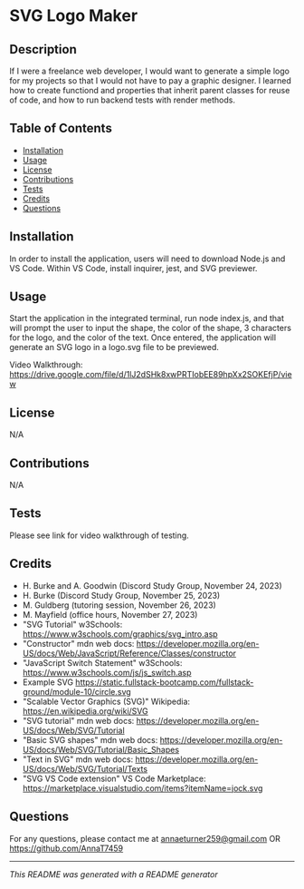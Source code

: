 # SVG Logo Maker

## Description
If I were a freelance web developer, I would want to generate a simple logo for my projects so that I would not have to pay a graphic designer. I learned how to create functiond and properties that inherit parent classes for reuse of code, and how to run backend tests with render methods.

## Table of Contents
- [Installation](#installation)
- [Usage](#usage)
- [License](#license)
- [Contributions](#contributions)
- [Tests](#tests)
- [Credits](#credits)
- [Questions](#questions)

## Installation
In order to install the application, users will need to download Node.js and VS Code. Within VS Code, install inquirer, jest, and SVG previewer. 

## Usage
Start the application in the integrated terminal, run node index.js, and that will prompt the user to input the shape, the color of the shape, 3 characters for the logo, and the color of the text. Once entered, the application will generate an SVG logo in a logo.svg file to be previewed.

Video Walkthrough: https://drive.google.com/file/d/1lJ2dSHk8xwPRTIobEE89hpXx2SOKEfjP/view

## License
N/A


## Contributions
N/A

## Tests
Please see link for video walkthrough of testing.

## Credits
- H. Burke and A. Goodwin (Discord Study Group, November 24, 2023) 
- H. Burke (Discord Study Group, November 25, 2023)
- M. Guldberg (tutoring session, November 26, 2023)
- M. Mayfield (office hours, November 27, 2023)
- "SVG Tutorial" w3Schools: https://www.w3schools.com/graphics/svg_intro.asp
- "Constructor" mdn web docs: https://developer.mozilla.org/en-US/docs/Web/JavaScript/Reference/Classes/constructor
- "JavaScript Switch Statement" w3Schools: https://www.w3schools.com/js/js_switch.asp
- Example SVG https://static.fullstack-bootcamp.com/fullstack-ground/module-10/circle.svg
- "Scalable Vector Graphics (SVG)" Wikipedia: https://en.wikipedia.org/wiki/SVG
- "SVG tutorial" mdn web docs: https://developer.mozilla.org/en-US/docs/Web/SVG/Tutorial
- "Basic SVG shapes" mdn web docs: https://developer.mozilla.org/en-US/docs/Web/SVG/Tutorial/Basic_Shapes
- "Text in SVG" mdn web docs: https://developer.mozilla.org/en-US/docs/Web/SVG/Tutorial/Texts
- "SVG VS Code extension" VS Code Marketplace: https://marketplace.visualstudio.com/items?itemName=jock.svg

## Questions
For any questions, please contact me at annaeturner259@gmail.com OR https://github.com/AnnaT7459

---

*This README was generated with a README generator*
